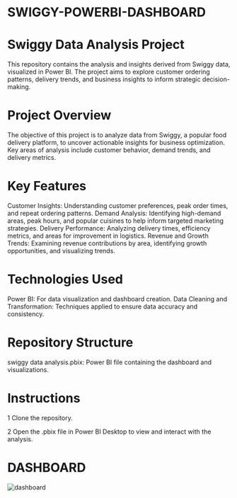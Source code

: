 # SWIGGY-POWERBI-DASHBOARD
# Swiggy Data Analysis Project
This repository contains the analysis and insights derived from Swiggy data, visualized in Power BI. The project aims to explore customer ordering patterns, delivery trends, and business insights to inform strategic decision-making.

# Project Overview
The objective of this project is to analyze data from Swiggy, a popular food delivery platform, to uncover actionable insights for business optimization. Key areas of analysis include customer behavior, demand trends, and delivery metrics.

# Key Features
Customer Insights: Understanding customer preferences, peak order times, and repeat ordering patterns.
Demand Analysis: Identifying high-demand areas, peak hours, and popular cuisines to help inform targeted marketing strategies.
Delivery Performance: Analyzing delivery times, efficiency metrics, and areas for improvement in logistics.
Revenue and Growth Trends: Examining revenue contributions by area, identifying growth opportunities, and visualizing trends.
# Technologies Used
Power BI: For data visualization and dashboard creation.
Data Cleaning and Transformation: Techniques applied to ensure data accuracy and consistency.
# Repository Structure
swiggy data analysis.pbix: Power BI file containing the dashboard and visualizations.
# Instructions
1 Clone the repository.

 2 Open the .pbix file in Power BI Desktop to view and interact with the analysis.
# DASHBOARD
 ![dashboard](https://github.com/user-attachments/assets/13eeba11-beb2-4623-9bcb-dde026d373e3)
